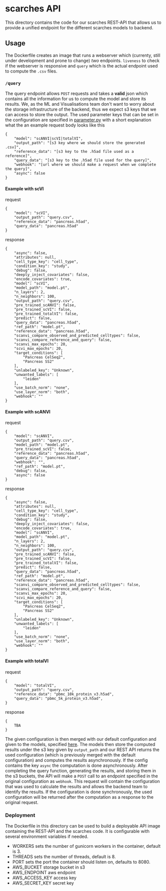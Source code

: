 # scarches API

This directory contains the code for our scarches REST-API that allows us to
provide a unified endpoint for the different scarches models to backend.

## Usage

The Dockerfile creates an image that runs a webserver which (currenty, still under
development and prone to change) *two* endpoints. `liveness` to check if the webserver is
responsive and `query` which is the actual endpoint used to compute the `.csv` files.

### `/query`

The query endpoint allows `POST` requests and takes a **valid** json which contains
all the information for us to compute the model and store its results. We, as the ML and
Visualisations team don't want to worry about the storage infrastructure of the backend, thus we
expect s3 keys that we can access to store the output. The used parameter keys that can be set in the
configuration are specified in [parameter.py](./utils/parameters.py) with a short explanation what
the an example request body looks like this

```
{
    "model": "scANVI|scVI|totalVI",
    "output_path": "[s3 key where we should store the generated .csv]",
    "reference_data": "[s3 key to the .h5ad file used as a reference]",
    "query_data": "[s3 key to the .h5ad file used for the query]",
    "webhook": "[url where we should make a request when we complete the query]",
    "async": false
}
```

#### Example with scVI
request
```
{
    "model": "scVI",
    "output_path": "query.csv",
    "reference_data": "pancreas.h5ad",
    "query_data": "pancreas.h5ad"
}
```
response
```
{
    "async": false,
    "attributes": null,
    "cell_type_key": "cell_type",
    "condition_key": "study",
    "debug": false,
    "deeply_inject_covariates": false,
    "encode_covariates": true,
    "model": "scVI",
    "model_path": "model.pt",
    "n_layers": 2,
    "n_neighbors": 100,
    "output_path": "query.csv",
    "pre_trained_scANVI": false,
    "pre_trained_scVI": false,
    "pre_trained_totalVI": false,
    "predict": false,
    "query_data": "pancreas.h5ad",
    "ref_path": "model.pt",
    "reference_data": "pancreas.h5ad",
    "scanvi_compare_observed_and_predicted_celltypes": false,
    "scanvi_compare_reference_and_query": false,
    "scanvi_max_epochs": 20,
    "scvi_max_epochs": 20,
    "target_conditions": [
        "Pancreas CelSeq2",
        "Pancreas SS2"
    ],
    "unlabeled_key": "Unknown",
    "unwanted_labels": [
        "leiden"
    ],
    "use_batch_norm": "none",
    "use_layer_norm": "both",
    "webhook": ""
}
```
#### Example with scANVI
request
```
{
    "model": "scANVI",
    "output_path": "query.csv",
    "model_path": "model.pt",
    "pre_trained_scVI": false,
    "reference_data": "pancreas.h5ad",
    "query_data": "pancreas.h5ad",
    "webhook": "",
    "ref_path": "model.pt",
    "debug": false,
    "async": false
}
```
response
```
{
    "async": false,
    "attributes": null,
    "cell_type_key": "cell_type",
    "condition_key": "study",
    "debug": false,
    "deeply_inject_covariates": false,
    "encode_covariates": true,
    "model": "scANVI",
    "model_path": "model.pt",
    "n_layers": 2,
    "n_neighbors": 100,
    "output_path": "query.csv",
    "pre_trained_scANVI": false,
    "pre_trained_scVI": false,
    "pre_trained_totalVI": false,
    "predict": false,
    "query_data": "pancreas.h5ad",
    "ref_path": "model.pt",
    "reference_data": "pancreas.h5ad",
    "scanvi_compare_observed_and_predicted_celltypes": false,
    "scanvi_compare_reference_and_query": false,
    "scanvi_max_epochs": 20,
    "scvi_max_epochs": 20,
    "target_conditions": [
        "Pancreas CelSeq2",
        "Pancreas SS2"
    ],
    "unlabeled_key": "Unknown",
    "unwanted_labels": [
        "leiden"
    ],
    "use_batch_norm": "none",
    "use_layer_norm": "both",
    "webhook": ""
}
```
#### Example with totalVI

request
```
{
    "model": "totalVI",
    "output_path": "query.csv",
    "reference_data": "pbmc_10k_protein_v3.h5ad",
    "query_data": "pbmc_5k_protein_v3.h5ad",
}
```
response
```
{
    TBA
}
```
The given configuration is then merged with our default configuration and given to the
models, specified [here](./init.py). The models then store the computed results under the s3 key given by `output_path`
and our REST API returns the used configuration (which is previously merged with the default configuration) and computes
the results asynchronously. If the config contains the key `async` the computation is done
asynchronously. After completing the query function, generating the results, and storing them in the s3 buckets, the API
will make a `POST` call to an endpoint specified in the original configuration as `webhook`. This request will contain
the configuration that was used to calculate the results and allows the backend team to identify the results. If the
configuration
is done synchronously, the used configuration will be returned after the computation as a response
to the original request.

### Deployment

The Dockerfile in this directory can be used to build a deployable API image containing
the REST-API and the scarches code. It is configurable with several environment variables if needed.

- WORKERS sets the number of gunicorn workers in the container, default is 3.
- THREADS sets the number of threads, default is 8.
- PORT sets the port the container should listen on, defaults to 8080.
- AWS_BUCKET storage bucket in s3
- AWS_ENDPOINT aws endpoint
- AWS_ACCESS_KEY access key
- AWS_SECRET_KEY secret key